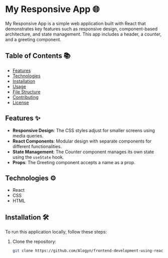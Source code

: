 # My Responsive App 🌐

My Responsive App is a simple web application built with React that demonstrates key features such as responsive design, component-based architecture, and state management. This app includes a header, a counter, and a greeting component.

## Table of Contents 📚

- [Features](#features)
- [Technologies](#technologies)
- [Installation](#installation)
- [Usage](#usage)
- [File Structure](#file-structure)
- [Contributing](#contributing)
- [License](#license)

## Features ✨

- **Responsive Design**: The CSS styles adjust for smaller screens using media queries.
- **React Components**: Modular design with separate components for different functionalities.
- **State Management**: The Counter component manages its own state using the `useState` hook.
- **Props**: The Greeting component accepts a name as a prop.

## Technologies ⚙️

- React
- CSS
- HTML

## Installation 🛠️

To run this application locally, follow these steps:

1. Clone the repository:
   ```bash
   git clone https://github.com/Alogyn/frontend-development-using-react
   ```

